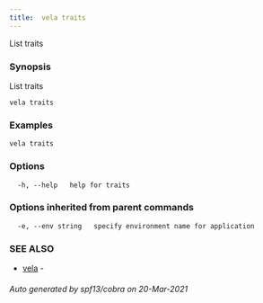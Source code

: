 ```yaml
---
title:  vela traits
---
```


List traits

### Synopsis

List traits

```
vela traits
```

### Examples

```
vela traits
```

### Options

```
  -h, --help   help for traits
```

### Options inherited from parent commands

```
  -e, --env string   specify environment name for application
```

### SEE ALSO

* [vela](vela.md)	 - 

###### Auto generated by spf13/cobra on 20-Mar-2021
